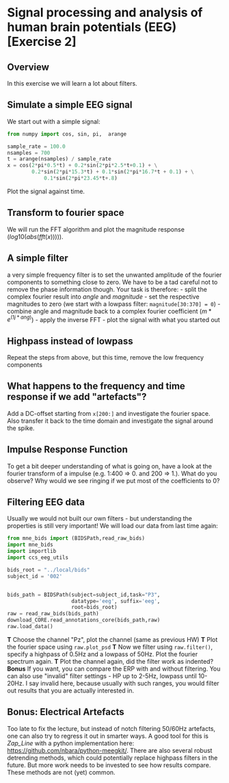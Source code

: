 # Signal processing and analysis of human brain potentials (EEG) [Exercise 2]
## Overview
In this exercise we will learn a lot about filters.

## Simulate a simple EEG signal
We start out with a simple signal:

```python
from numpy import cos, sin, pi,  arange

sample_rate = 100.0
nsamples = 700
t = arange(nsamples) / sample_rate
x = cos(2*pi*0.5*t) + 0.2*sin(2*pi*2.5*t+0.1) + \
        0.2*sin(2*pi*15.3*t) + 0.1*sin(2*pi*16.7*t + 0.1) + \
            0.1*sin(2*pi*23.45*t+.8)
```   
Plot the signal against time.

## Transform to fourier space
We will run the FFT algorithm and plot the magnitude response ($log10(abs(fft(x))))$).

## A simple filter
a very simple frequency filter is to set the unwanted amplitude of the fourier components to something close to zero.  We have to be a tad careful not to remove the phase information though.
Your task is therefore:
    - split the complex fourier result into *angle* and *magnitude* 
    - set the respective magnitudes to zero (we start with a lowpass filter: `magnitude[30:370] = 0`)
    - combine angle and magnitude back to a complex fourier coefficient ($m*e^(1j*ang)$)
    - apply the inverse FFT
    - plot the signal with what you started out

## Highpass instead of lowpass
Repeat the steps from above, but this time, remove the low frequency components


## What happens to the frequency and time response if we add "artefacts"?
 Add a DC-offset starting from `x[200:]` and investigate the fourier space. Also transfer it back to the time domain and investigate the signal around the spike.

 ## Impulse Response Function
 To get a bit deeper understanding of what is going on, have a look at the fourier transform of a impulse (e.g. 1:400 => 0. and 200 => 1.). What do you observe?
 Why would we see ringing if we put most of the coefficients to 0?

 ## Filtering EEG data
Usually we would not built our own filters - but understanding the properties is still very important! We will load our data from last time again:
```python
from mne_bids import (BIDSPath,read_raw_bids)
import mne_bids
import importlib
import ccs_eeg_utils

bids_root = "../local/bids"
subject_id = '002'


bids_path = BIDSPath(subject=subject_id,task="P3",
                     datatype='eeg', suffix='eeg',
                     root=bids_root)
raw = read_raw_bids(bids_path)
download_CORE.read_annotations_core(bids_path,raw)
raw.load_data()
```


**T** Choose the channel "Pz", plot the channel (same as previous HW)
**T** Plot the fourier space using `raw.plot_psd`
**T** Now we filter using `raw.filter()`, specify a highpass of 0.5Hz and a lowpass of 50Hz. Plot the fourier spectrum again.
**T** Plot the channel again, did the filter work as indented?
**Bonus** If you want, you can compare the ERP with and without filtering. You can also use "invalid" filter settings - HP up to 2-5Hz, lowpass until 10-20Hz. I say invalid here, because usually with such ranges, you would filter out results that you are actually interested in.

## Bonus: Electrical Artefacts
Too late to fix the lecture, but instead of notch filtering 50/60Hz artefacts, one can also try to regress it out in smarter ways. A good tool for this is *Zap_Line* with a python implementation here: https://github.com/nbara/python-meegkit/. There are also several robust detrending methods, which could potentially replace highpass filters in the future. But more work needs to be invested to see how results compare. These methods are not (yet) common.